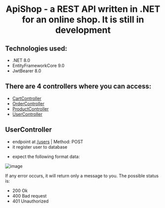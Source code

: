 <h1 align="center">
ApiShop - a REST API written in .NET for an online shop.
It is still in development
<br>
</h1>

## Technologies used:
* .NET 8.0
* EntityFrameworkCore 9.0
* JwtBearer 8.0


## There are 4 controllers where you can access:
* [CartController](#CartController)
* [OrderController](#OrderController)
* [ProductController](#ProductController)
* [UserController](#UserController)

## UserController
* endpoint at  [/users](#users) | Method: POST
* it register user to database


- expect the following format data:
  
![image](https://github.com/user-attachments/assets/2d34117c-0f2f-4f24-83d6-c2eabe09eb4d)

If any error occurs, it will return only a message to you. The possible status is:
* 200 Ok
* 400 Bad request 
* 401 Unauthorized

